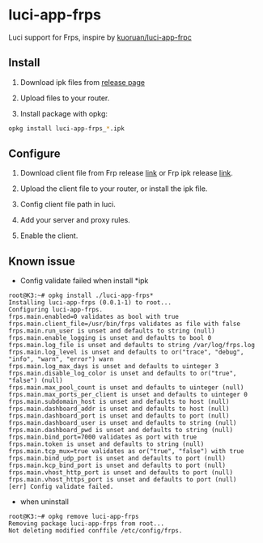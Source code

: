 # luci-app-frps

Luci support for Frps, inspire by [kuoruan/luci-app-frpc](https://github.com/kuoruan/luci-app-frpc)

## Install

1. Download ipk files from [release page](https://github.com/lwz322/luci-app-frps/releases)

2. Upload files to your router.

3. Install package with opkg:

```sh
opkg install luci-app-frps_*.ipk
```

## Configure

1. Download client file from Frp release [link](https://github.com/fatedier/frp/releases) or Frp ipk release [link](https://github.com/kuoruan/openwrt-frp/releases).

2. Upload the client file to your router, or install the ipk file.

3. Config client file path in luci.

4. Add your server and proxy rules.

5. Enable the client.

## Known issue

- Config validate failed when install *ipk
```shell
root@K3:~# opkg install ./luci-app-frps*
Installing luci-app-frps (0.0.1-1) to root...
Configuring luci-app-frps.
frps.main.enabled=0 validates as bool with true
frps.main.client_file=/usr/bin/frps validates as file with false
frps.main.run_user is unset and defaults to string (null)
frps.main.enable_logging is unset and defaults to bool 0
frps.main.log_file is unset and defaults to string /var/log/frps.log
frps.main.log_level is unset and defaults to or("trace", "debug", "info", "warn", "error") warn
frps.main.log_max_days is unset and defaults to uinteger 3
frps.main.disable_log_color is unset and defaults to or("true", "false") (null)
frps.main.max_pool_count is unset and defaults to uinteger (null)
frps.main.max_ports_per_client is unset and defaults to uinteger 0
frps.main.subdomain_host is unset and defaults to host (null)
frps.main.dashboard_addr is unset and defaults to host (null)
frps.main.dashboard_port is unset and defaults to port (null)
frps.main.dashboard_user is unset and defaults to string (null)
frps.main.dashboard_pwd is unset and defaults to string (null)
frps.main.bind_port=7000 validates as port with true
frps.main.token is unset and defaults to string (null)
frps.main.tcp_mux=true validates as or("true", "false") with true
frps.main.bind_udp_port is unset and defaults to port (null)
frps.main.kcp_bind_port is unset and defaults to port (null)
frps.main.vhost_http_port is unset and defaults to port (null)
frps.main.vhost_https_port is unset and defaults to port (null)
[err] Config validate failed.
```

- when uninstall
```shell
root@K3:~# opkg remove luci-app-frps
Removing package luci-app-frps from root...
Not deleting modified conffile /etc/config/frps.
```
